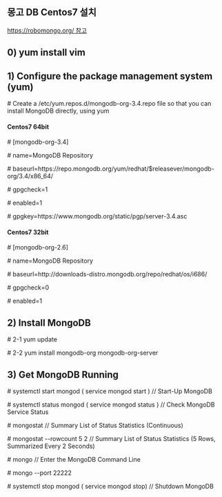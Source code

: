 <h2>몽고 DB Centos7 설치</h2>
<a href="https://robomongo.org/download">https://robomongo.org/ 참고</a>

<h2> 0) yum install vim</h2>

<div>
	<h2> 1) Configure the package management system (yum) </h2>
	<p># Create a /etc/yum.repos.d/mongodb-org-3.4.repo file so that you can install MongoDB directly, using yum </p>
</div>

<div>
	<h4>Centos7 64bit</h4>
	<p># [mongodb-org-3.4] </p>
	<p># name=MongoDB Repository</p>
	<p># baseurl=https://repo.mongodb.org/yum/redhat/$releasever/mongodb-org/3.4/x86_64/</p>
	<p># gpgcheck=1</p>
	<p># enabled=1</p>
	<p># gpgkey=https://www.mongodb.org/static/pgp/server-3.4.asc</p>
</div>
<div>
	<h4>Centos7 32bit</h4>
	<p># [mongodb-org-2.6]</p>
	<p># name=MongoDB Repository</p>
	<p># baseurl=http://downloads-distro.mongodb.org/repo/redhat/os/i686/</p>
	<p># gpgcheck=0</p>
	<p># enabled=1</p>
</div>
<div>
	<h2> 2) Install MongoDB </h2>
	<p># 2-1 yum update</p>
	<p># 2-2 yum install mongodb-org mongodb-org-server</p>
</div>
<div>
	<h2> 3) Get MongoDB Running</h2>
	<p># systemctl start mongod ( service mongod start ) // Start-Up MongoDB</p>
	<p># systemctl status mongod ( service mongod status ) // Check MongoDB Service Status</p>
	<p># mongostat // Summary List of Status Statistics (Continuous)</p>
	<p># mongostat --rowcount 5 2 // Summary List of Status Statistics (5 Rows, Summarized Every 2 Seconds)</p>
	<p># mongo // Enter the MongoDB Command Line</p>
	<p># mongo --port 22222</p>
	<p># systemctl stop mongod ( service mongod stop) // Shutdown MongoDB </p>
</div>
